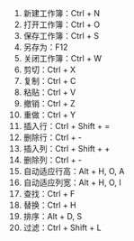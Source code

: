 1. 新建工作簿：Ctrl + N
2. 打开工作簿：Ctrl + O
3. 保存工作簿：Ctrl + S
4. 另存为：F12
5. 关闭工作簿：Ctrl + W
6. 剪切：Ctrl + X
7. 复制：Ctrl + C
8. 粘贴：Ctrl + V
9. 撤销：Ctrl + Z
10. 重做：Ctrl + Y
11. 插入行：Ctrl + Shift + =
12. 删除行：Ctrl + -
13. 插入列：Ctrl + Shift + +
14. 删除列：Ctrl + -
15. 自动适应行高：Alt + H, O, A
16. 自动适应列宽：Alt + H, O, I
17. 查找：Ctrl + F
18. 替换：Ctrl + H
19. 排序：Alt + D, S
20. 过滤：Ctrl + Shift + L